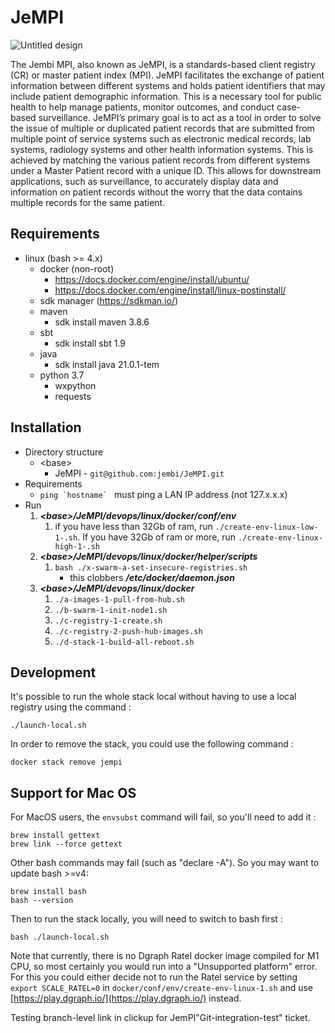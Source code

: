 # JeMPI

![Untitled design](https://user-images.githubusercontent.com/41700488/158391814-b78219dc-0359-4024-b7bd-2dec792b5b15.png)

The Jembi MPI, also known as JeMPI, is a standards-based client registry (CR) or master patient index (MPI). JeMPI facilitates the exchange of patient information between different systems and holds patient identifiers that may include patient demographic information. This is a necessary tool for public health to help manage patients, monitor outcomes, and conduct case-based surveillance. JeMPI’s primary goal is to act as a tool in order to solve the issue of multiple or duplicated patient records that are submitted from multiple point of service systems such as electronic medical records, lab systems, radiology systems and other health information systems. This is achieved by matching the various patient records from different systems under a Master Patient record with a unique ID. This allows for downstream applications, such as surveillance, to accurately display data and information on patient records without the worry that the data contains multiple records for the same patient.

## Requirements

- linux (bash >= 4.x)
  - docker (non-root)
    - https://docs.docker.com/engine/install/ubuntu/
    - https://docs.docker.com/engine/install/linux-postinstall/
  - sdk manager (https://sdkman.io/)
  - maven
    - sdk install maven 3.8.6
  - sbt
    - sdk install sbt 1.9
  - java
    - sdk install java 21.0.1-tem
  - python 3.7
    - wxpython
    - requests

## Installation

- Directory structure
  - \<base>
    - JeMPI - `git@github.com:jembi/JeMPI.git`
- Requirements
  - `` ping `hostname`  `` must ping a LAN IP address (not 127.x.x.x)
- Run
  1. **_\<base>/JeMPI/devops/linux/docker/conf/env_**
     1. if you have less than 32Gb of ram, run `./create-env-linux-low-1-.sh`. If you have 32Gb of ram or more, run `./create-env-linux-high-1-.sh`
  2. **_\<base>/JeMPI/devops/linux/docker/helper/scripts_**
     1. `bash ./x-swarm-a-set-insecure-registries.sh`
        - this clobbers **_/etc/docker/daemon.json_**
  3. **_\<base>/JeMPI/devops/linux/docker_**
     1. `./a-images-1-pull-from-hub.sh`
     2. `./b-swarm-1-init-node1.sh`
     3. `./c-registry-1-create.sh`
     4. `./c-registry-2-push-hub-images.sh`
     5. `./d-stack-1-build-all-reboot.sh`

## Development

It's possible to run the whole stack local without having to use a local registry using the command :

```
./launch-local.sh
```

In order to remove the stack, you could use the following command :

```
docker stack remove jempi
```

## Support for Mac OS

For MacOS users, the `envsubst` command will fail, so you'll need to add it :

```
brew install gettext
brew link --force gettext
```

Other bash commands may fail (such as "declare -A"). So you may want to update bash >=v4:

```
brew install bash
bash --version
```

Then to run the stack locally, you will need to switch to bash first :

```
bash ./launch-local.sh
```

Note that currently, there is no Dgraph Ratel docker image compiled for M1 CPU, so most certainly you would run into a "Unsupported platform" error. For this you could either decide not to run the Ratel service by setting `export SCALE_RATEL=0` in `docker/conf/env/create-env-linux-1.sh` and use [https://play.dgraph.io/](https://play.dgraph.io/) instead.

Testing branch-level link in clickup for JemPI"Git-integration-test" ticket.
